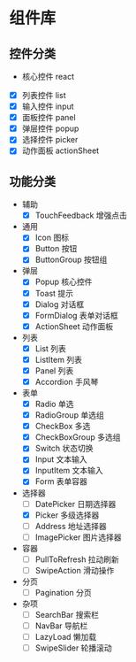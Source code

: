 # 组件库

## 控件分类

- 核心控件 react
- [x] 列表控件 list
- [x] 输入控件 input
- [x] 面板控件 panel
- [x] 弹层控件 popup
- [x] 选择控件 picker
- [x] 动作面板 actionSheet

## 功能分类
- 辅助
  - [x] TouchFeedback 增强点击
- 通用
  - [x] Icon 图标
  - [x] Button 按钮
  - [x] ButtonGroup 按钮组
- 弹层
  - [x] Popup 核心控件
  - [x] Toast 提示
  - [x] Dialog 对话框
  - [x] FormDialog 表单对话框
  - [x] ActionSheet 动作面板
- 列表
  - [x] List 列表
  - [x] ListItem 列表
  - [x] Panel 列表
  - [x] Accordion 手风琴
- 表单
  - [x] Radio 单选
  - [x] RadioGroup 单选组
  - [x] CheckBox 多选
  - [x] CheckBoxGroup 多选组
  - [x] Switch 状态切换
  - [x] Input 文本输入
  - [x] InputItem 文本输入
  - [x] Form 表单容器
- 选择器
  - [ ] DatePicker 日期选择器
  - [x] Picker 多级选择器
  - [ ] Address 地址选择器
  - [ ] ImagePicker 图片选择器
- 容器
  - [ ] PullToRefresh 拉动刷新
  - [ ] SwipeAction 滑动操作
- 分页
  - [ ] Pagination 分页
- 杂项
  - [ ] SearchBar 搜索栏
  - [ ] NavBar 导航栏
  - [ ] LazyLoad 懒加载
  - [ ] SwipeSlider 轮播滚动